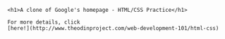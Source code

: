 	<h1>A clone of Google's homepage - HTML/CSS Practice</h1>

	For more details, click
	[here!](http://www.theodinproject.com/web-development-101/html-css)